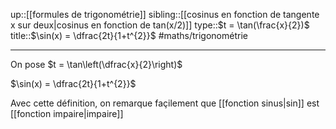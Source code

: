 up::[[formules de trigonométrie]]
sibling::[[cosinus en fonction de tangente x sur deux|cosinus en fonction de tan(x/2)]]
type::$t = \tan(\frac{x}{2})$
title::$\sin(x) = \dfrac{2t}{1+t^{2}}$
#maths/trigonométrie

----

On pose $t = \tan\left(\dfrac{x}{2}\right)$

$\sin(x) = \dfrac{2t}{1+t^{2}}$

Avec cette définition, on remarque façilement que [[fonction sinus|sin]] est [[fonction impaire|impaire]]
